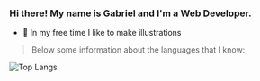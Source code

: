 ### Hi there! My name is Gabriel and I'm a Web Developer.

- 🎨 In my free time I like to make illustrations

<blockquote>Below some information about the languages that I know:</blockquote>

![Top Langs](https://github-readme-stats.vercel.app/api/top-langs/?username=perinazzoo&langs_count=5&hide=objective-c)
